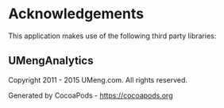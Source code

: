 # Acknowledgements
This application makes use of the following third party libraries:

## UMengAnalytics

Copyright 2011 - 2015 UMeng.com. All rights reserved.

Generated by CocoaPods - https://cocoapods.org
